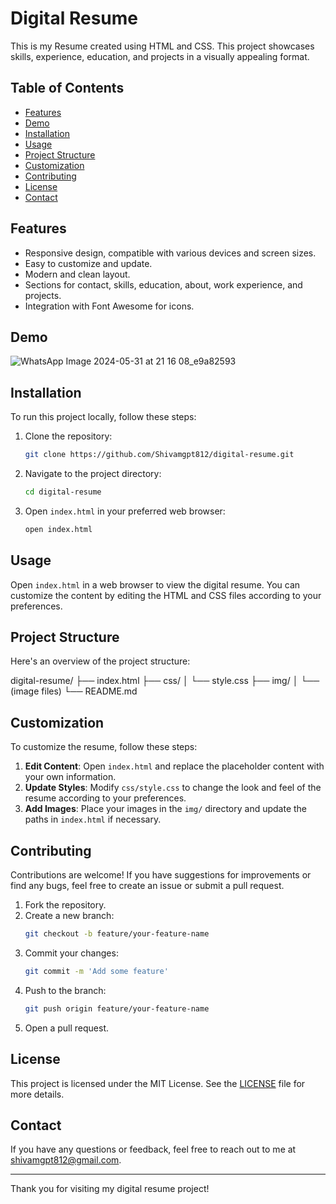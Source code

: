 # Digital Resume

This is my Resume created using HTML and CSS. This project showcases skills, experience, education, and projects in a visually appealing format.

## Table of Contents

- [Features](#features)
- [Demo](#demo)
- [Installation](#installation)
- [Usage](#usage)
- [Project Structure](#project-structure)
- [Customization](#customization)
- [Contributing](#contributing)
- [License](#license)
- [Contact](#contact)

## Features

- Responsive design, compatible with various devices and screen sizes.
- Easy to customize and update.
- Modern and clean layout.
- Sections for contact, skills, education, about, work experience, and projects.
- Integration with Font Awesome for icons.

## Demo

![WhatsApp Image 2024-05-31 at 21 16 08_e9a82593](https://github.com/Shivamgpt812/Digital-Resume/assets/144247614/2bf129dc-9cfb-4411-9dd1-b75e59b23023)


## Installation

To run this project locally, follow these steps:

1. Clone the repository:
    ```sh
    git clone https://github.com/Shivamgpt812/digital-resume.git
    ```

2. Navigate to the project directory:
    ```sh
    cd digital-resume
    ```

3. Open `index.html` in your preferred web browser:
    ```sh
    open index.html
    ```

## Usage

Open `index.html` in a web browser to view the digital resume. You can customize the content by editing the HTML and CSS files according to your preferences.

## Project Structure

Here's an overview of the project structure:

digital-resume/
├── index.html
├── css/
│ └── style.css
├── img/
│ └── (image files)
└── README.md

## Customization

To customize the resume, follow these steps:

1. **Edit Content**: Open `index.html` and replace the placeholder content with your own information.
2. **Update Styles**: Modify `css/style.css` to change the look and feel of the resume according to your preferences.
3. **Add Images**: Place your images in the `img/` directory and update the paths in `index.html` if necessary.

## Contributing

Contributions are welcome! If you have suggestions for improvements or find any bugs, feel free to create an issue or submit a pull request.

1. Fork the repository.
2. Create a new branch:
    ```sh
    git checkout -b feature/your-feature-name
    ```
3. Commit your changes:
    ```sh
    git commit -m 'Add some feature'
    ```
4. Push to the branch:
    ```sh
    git push origin feature/your-feature-name
    ```
5. Open a pull request.

## License

This project is licensed under the MIT License. See the [LICENSE](LICENSE) file for more details.

## Contact

If you have any questions or feedback, feel free to reach out to me at [shivamgpt812@gmail.com](mailto:shivamgpt812@gmail.com).

---

Thank you for visiting my digital resume project!

